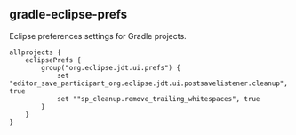 
gradle-eclipse-prefs
--------------------

Eclipse preferences settings for Gradle projects.

```
allprojects {
    eclipsePrefs {
        group("org.eclipse.jdt.ui.prefs") {
            set "editor_save_participant_org.eclipse.jdt.ui.postsavelistener.cleanup", true
            set ""sp_cleanup.remove_trailing_whitespaces", true
        }
    }
}
```

